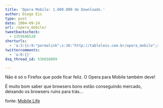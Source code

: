 ```yaml
---
title: 'Opera Mobile: 1.000.000 de Downloads.'
author: Diego Eis
type: post
date: 2004-09-24
url: /opera_mobile/
tweetbackscheck:
  - 1355646528
shorturls:
  - 'a:3:{s:9:"permalink";s:36:"http://tableless.com.br/opera_mobile";s:7:"tinyurl";s:26:"http://tinyurl.com/3u295ee";s:4:"isgd";s:19:"http://is.gd/UiJrqJ";}'
twittercomments:
  - 'a:0:{}'
dsq_thread_id: 536656809

---
```

Não é só o Firefox que pode ficar feliz. O Opera para Mobile também deve!
              
É muito bom saber que browsers bons estão conseguindo mercado, deixando os browsers ruins para trás&#8230;
              
fonte: [Mobile Life][1]

 [1]: http://www.mobilelife.com.br/comenta.asp?post=216